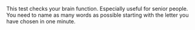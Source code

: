 This test  checks your brain function. Especially useful for senior people. You need to name as many words as possible starting with the letter you have chosen in one minute.
